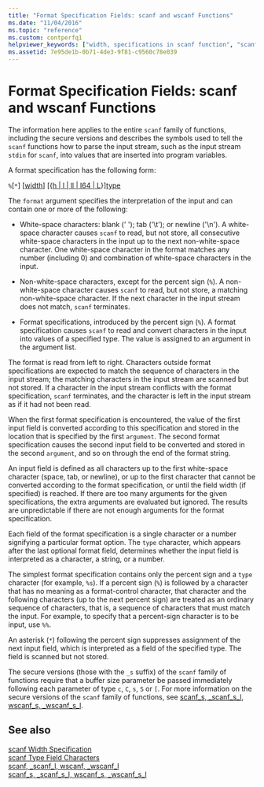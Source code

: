 ```yaml
---
title: "Format Specification Fields: scanf and wscanf Functions"
ms.date: "11/04/2016"
ms.topic: "reference"
ms.custom: contperfq1
helpviewer_keywords: ["width, specifications in scanf function", "scanf format specifications", "scanf width specifications", "scanf type field characters", "type fields, scanf function", "format specification fields for scanf function", "type fields"]
ms.assetid: 7e95de1b-0b71-4de3-9f81-c9560c78e039
---
```

# Format Specification Fields: scanf and wscanf Functions

The information here applies to the entire `scanf` family of functions, including the secure versions and describes the symbols used to tell the `scanf` functions how to parse the input stream, such as the input stream `stdin` for `scanf`, into values that are inserted into program variables.

A format specification has the following form:

`%`[`*`] [[width](../c-runtime-library/scanf-width-specification.md)] [{[h &#124; l &#124; ll &#124; I64 &#124; L](../c-runtime-library/scanf-width-specification.md)}][type](../c-runtime-library/scanf-type-field-characters.md)

The `format` argument specifies the interpretation of the input and can contain one or more of the following:

- White-space characters: blank (' '); tab ('\t'); or newline ('\n'). A white-space character causes `scanf` to read, but not store, all consecutive white-space characters in the input up to the next non-white-space character. One white-space character in the format matches any number (including 0) and combination of white-space characters in the input.

- Non-white-space characters, except for the percent sign (`%`). A non-white-space character causes `scanf` to read, but not store, a matching non-white-space character. If the next character in the input stream does not match, `scanf` terminates.

- Format specifications, introduced by the percent sign (`%`). A format specification causes `scanf` to read and convert characters in the input into values of a specified type. The value is assigned to an argument in the argument list.

The format is read from left to right. Characters outside format specifications are expected to match the sequence of characters in the input stream; the matching characters in the input stream are scanned but not stored. If a character in the input stream conflicts with the format specification, `scanf` terminates, and the character is left in the input stream as if it had not been read.

When the first format specification is encountered, the value of the first input field is converted according to this specification and stored in the location that is specified by the first `argument`. The second format specification causes the second input field to be converted and stored in the second `argument`, and so on through the end of the format string.

An input field is defined as all characters up to the first white-space character (space, tab, or newline), or up to the first character that cannot be converted according to the format specification, or until the field width (if specified) is reached. If there are too many arguments for the given specifications, the extra arguments are evaluated but ignored. The results are unpredictable if there are not enough arguments for the format specification.

Each field of the format specification is a single character or a number signifying a particular format option. The `type` character, which appears after the last optional format field, determines whether the input field is interpreted as a character, a string, or a number.

The simplest format specification contains only the percent sign and a `type` character (for example, `%s`). If a percent sign (`%`) is followed by a character that has no meaning as a format-control character, that character and the following characters (up to the next percent sign) are treated as an ordinary sequence of characters, that is, a sequence of characters that must match the input. For example, to specify that a percent-sign character is to be input, use `%%`.

An asterisk (`*`) following the percent sign suppresses assignment of the next input field, which is interpreted as a field of the specified type. The field is scanned but not stored.

The secure versions (those with the `_s` suffix) of the `scanf` family of functions require that a buffer size parameter be passed immediately following each parameter of type `c`, `C`, `s`, `S` or `[`. For more information on the secure versions of the `scanf` family of functions, see [scanf_s, _scanf_s_l, wscanf_s, _wscanf_s_l](../c-runtime-library/reference/scanf-s-scanf-s-l-wscanf-s-wscanf-s-l.md).

## See also

[scanf Width Specification](../c-runtime-library/scanf-width-specification.md)<br/>
[scanf Type Field Characters](../c-runtime-library/scanf-type-field-characters.md)<br/>
[scanf, _scanf_l, wscanf, _wscanf_l](../c-runtime-library/reference/scanf-scanf-l-wscanf-wscanf-l.md)<br/>
[scanf_s, _scanf_s_l, wscanf_s, _wscanf_s_l](../c-runtime-library/reference/scanf-s-scanf-s-l-wscanf-s-wscanf-s-l.md)
